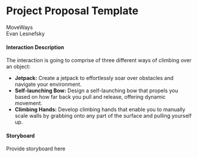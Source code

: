 # Project Proposal Template
MoveWays  
Evan Lesnefsky

#### Interaction Description
The interaction is going to comprise of three different ways of climbing over an object:  
* **Jetpack:** Create a jetpack to effortlessly soar over obstacles and navigate your environment.
* **Self-launching Bow:** Design a self-launching bow that propels you based on how far back you pull and release, offering dynamic movement.
* **Climbing Hands:** Develop climbing hands that enable you to manually scale walls by grabbing onto any part of the surface and pulling yourself up.

#### Storyboard
Provide storyboard here